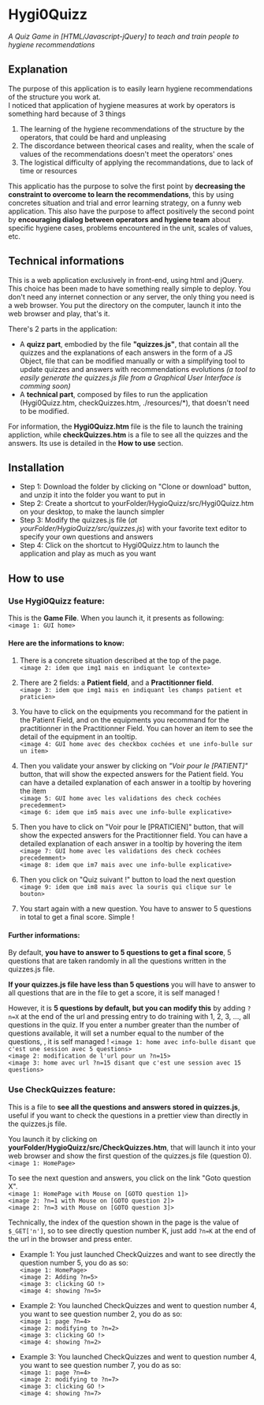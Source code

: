 # Hygi0Quizz
*A Quiz Game in [HTML/Javascript-jQuery] to teach and train people to hygiene recommendations*

## Explanation
The purpose of this application is to easily learn hygiene recommendations of the structure you work at.  
I noticed that application of hygiene measures at work by operators is something hard because of 3 things
1) The learning of the hygiene recommendations of the structure by the operators, that could be hard and unpleasing
2) The discordance between theorical cases and reality, when the scale of values of the recommendations doesn't meet the operators' ones
3) The logistical difficulty of applying the recommandations, due to lack of time or resources

This applicatio has the purpose to solve the first point by **decreasing the constraint to overcome to learn the recommendations**, this by using concretes situation and trial and error learning strategy, on a funny web application.
This also have the purpose to affect positively the second point by **encouraging dialog between operators and hygiene team** about specific hygiene cases, problems encountered in the unit, scales of values, etc.

## Technical informations
This is a web application exclusively in front-end, using html and jQuery. This choice has been made to have something really simple to deploy. You don't need any internet connection or any server, the only thing you need is a web browser. You put the directory on the computer, launch it into the web browser and play, that's it.  
  
There's 2 parts in the application: 
- A **quizz part**, embodied by the file **"quizzes.js"**, that contain all the quizzes and the explanations of each answers in the form of a JS Object, file that can be modified manually or with a simplifying tool to update quizzes and answers with recommendations evolutions *(a tool to easily generate the quizzes.js file from a Graphical User Interface is comming soon)*
- A **technical part**, composed by files to run the application (Hygi0Quizz.htm, checkQuizzes.htm, ./resources/\*), that doesn't need to be modified.

For information, the **Hygi0Quizz.htm** file is the file to launch the training appliction, while **checkQuizzes.htm** is a file to see all the quizzes and the answers. Its use is detailed in the **How to use** section. 

## Installation
- Step 1: Download the folder by clicking on "Clone or download" button, and unzip it into the folder you want to put in 
- Step 2: Create a shortcut to yourFolder/HygioQuizz/src/Hygi0Quizz.htm on your desktop, to make the launch simpler
- Step 3: Modify the quizzes.js file (*at yourFolder/HygioQuizz/src/quizzes.js*) with your favorite text editor to specify your own questions and answers
- Step 4: Click on the shortcut to Hygi0Quizz.htm to launch the application and play as much as you want

## How to use
### Use Hygi0Quizz feature:
This is the **Game File**. When you launch it, it presents as following:  
`<image 1: GUI home>`  

#### Here are the informations to know:  
1)  There is a concrete situation described at the top of the page.  
`<image 2: idem que img1 mais en indiquant le contexte>`  
  
2)  There are 2 fields: a **Patient field**, and a **Practitionner field**.  
`<image 3: idem que img1 mais en indiquant les champs patient et praticien>`  
  
3)  You have to click on the equipments you recommand for the patient in the Patient Field, and on the equipments you recommand for the practitionner in the Practitionner Field. You can hover an item to see the detail of the equipment in an tooltip.  
`<image 4: GUI home avec des checkbox cochées et une info-bulle sur un item>`  
  
4) Then you validate your answer by clicking on *"Voir pour le [PATIENT]"* button, that will show the expected answers for the Patient field. You can have a detailed explanation of each answer in a tooltip by hovering the item  
`<image 5: GUI home avec les validations des check cochées precedemment>`  
`<image 6: idem que im5 mais avec une info-bulle explicative>`  

5) Then you have to click on "Voir pour le [PRATICIEN]" button, that will show the expected answers for the Practitionner field. You can have a detailed explanation of each answer in a tooltip by hovering the item  
`<image 7: GUI home avec les validations des check cochées precedemment>`  
`<image 8: idem que im7 mais avec une info-bulle explicative>`  
  
6) Then you click on "Quiz suivant !" button to load the next question  
`<image 9: idem que im8 mais avec la souris qui clique sur le bouton>`  

7) You start again with a new question. You have to answer to 5 questions in total to get a final score. Simple !  
  
#### Further informations:
By default, **you have to answer to 5 questions to get a final score**, 5 questions that are taken randomly in all the questions written in the quizzes.js file.  
  
**If your quizzes.js file have less than 5 questions** you will have to answer to all questions that are in the file to get a score, it is self managed !  
  
However, it is **5 questions by default, but you can modify this** by adding `?n=X` at the end of the url and pressing entry to do training with 1, 2, 3, ..., all questions in the quiz. If you enter a number greater than the number of questions available, it will set a number equal to the number of the questions, , it is self managed !
`<image 1: home avec info-bulle disant que c'est une session avec 5 questions>`  
`<image 2: modification de l'url pour un ?n=15>`  
`<image 3: home avec url ?n=15 disant que c'est une session avec 15 questions>`  
  
### Use CheckQuizzes feature:
This is a file to **see all the questions and answers stored in quizzes.js**, useful if you want to check the questions in a prettier view than directly in the quizzes.js file.  
  
You launch it by clicking on **yourFolder/HygioQuizz/src/CheckQuizzes.htm**, that will launch it into your web browser and show the first question of the quizzes.js file (question 0).  
`<image 1: HomePage>`
  
To see the next question and answers, you click on the link "Goto question X".  
`<image 1: HomePage with Mouse on [GOTO question 1]>`  
`<image 2: ?n=1 with Mouse on [GOTO question 2]>`  
`<image 2: ?n=3 with Mouse on [GOTO question 3]>`  

Technically, the index of the question shown in the page is the value of `$_GET['n']`, so to see directly question number K, just add `?n=K` at the end of the url in the browser and press enter.  
  
- Example 1: You just launched CheckQuizzes and want to see directly the question number 5, you do as so:  
`<image 1: HomePage>`  
`<image 2: Adding ?n=5>`  
`<image 3: clicking GO !>`  
`<image 4: showing ?n=5>`

- Example 2: You launched CheckQuizzes and went to question number 4, you want to see question number 2, you do as so:  
`<image 1: page ?n=4>`  
`<image 2: modifying to ?n=2>`  
`<image 3: clicking GO !>`  
`<image 4: showing ?n=2>`  

- Example 3: You launched CheckQuizzes and went to question number 4, you want to see question number 7, you do as so:  
`<image 1: page ?n=4>`  
`<image 2: modifying to ?n=7>`  
`<image 3: clicking GO !>`  
`<image 4: showing ?n=7>`  






